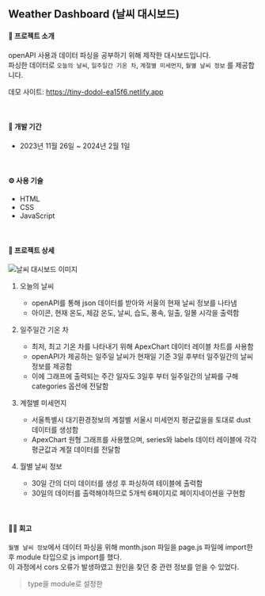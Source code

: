## Weather Dashboard (날씨 대시보드)

#### 📌 프로젝트 소개
openAPI 사용과 데이터 파싱을 공부하기 위해 제작한 대시보드입니다.   
파싱한 데이터로 ```오늘의 날씨```, ```일주일간 기온 차```, ```계절별 미세먼지```, ```월별 날씨 정보``` 를 제공합니다.   

데모 사이트: https://tiny-dodol-ea15f6.netlify.app

<br/>

#### 📅 개발 기간
- 2023년 11월 26일 ~ 2024년 2월 1일
<br/>

#### ⚙️ 사용 기술
- HTML
-  CSS
-  JavaScript
<br/>

#### 📑 프로젝트 상세
![날씨 대시보드 이미지](https://github.com/iam6ukk/WeatherDashboard/assets/84495331/a7cd63bc-23d2-4d69-b287-83bf360734f5)

1. 오늘의 날씨
   - openAPI를 통해 json 데이터를 받아와 서울의 현재 날씨 정보를 나타냄
   - 아이콘, 현재 온도, 체감 온도, 날씨, 습도, 풍속, 일출, 일몰 시각을 출력함
     
2. 일주일간 기온 차
   - 최저, 최고 기온 차를 나타내기 위해 ApexChart 데이터 레이블 차트를 사용함
   - openAPI가 제공하는 일주일 날씨가 현재일 기준 3일 후부터 일주일간의 날씨 정보를 제공함
   - 이에 그래프에 출력되는 주간 일자도 3일후 부터 일주일간의 날짜를 구해 categories 옵션에 전달함

3. 계절별 미세먼지
   - 서울특별시 대기환경정보의 계절별 서울시 미세먼지 평균값을을 토대로 dust 데이터를 생성함
   - ApexChart 원형 그래프를 사용했으며, series와 labels 데이터 레이블에 각각 평균값과 계절 데이터를 전달함
    
4. 월별 날씨 정보
   - 30일 간의 더미 데이터를 생성 후 파싱하여 테이블에 출력함
   - 30일의 데이터를 출력해야하므로 5개씩 6페이지로 페이지네이션을 구현함
<br/>


#### 🧑‍💻 회고 
```월별 날씨 정보```에서 데이터 파싱을 위해 month.json 파일을 page.js 파일에 import한 후 module 타입으로 js import를 했다.   
이 과정에서 cors 오류가 발생하였고 원인을 찾던 중 관련 정보를 얻을 수 있었다.
> type을 module로 설정한<script> 태그가 포함된 HTML 파일을 로컬에서 로드할 경우 자바스크립트 모듈 보안 요구사항으로 인해 CORS 오류가 발생한다고 한다. 이 때문에 ajax로 요청한 것임 아님에도 불구하고 CORS 오류가 발생한다.

file:///c: ~  url에 의해 cors block이 되었고 http-server 를 사용해 해결할 수 있었다.   
package.json 파일에 포트번호를 설정해주었다.
```
"scripts": {
    "start": "npx http-server -p 5500"
  }
```
<br/>

#### 🧩 참조
[OpenWeatherMap](https://openweathermap.org/api)    
[서울특별시 대기환경정보](https://cleanair.seoul.go.kr/statistics/seasonAverage)   
[Javascript module 타입의 cors 문제](https://steadev.tistory.com/72)   
[바닐라 JS, 모듈화 진행 시 CORS 에러 해결 방안](https://klmhyeonwooo.tistory.com/23)

